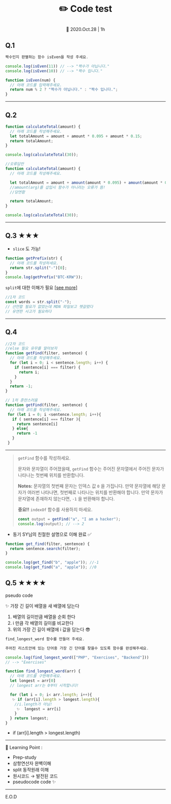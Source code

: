 # <p align="center"> ✏️ Code test

<p align="center"> 📆 2020.Oct.28 | 1h<br>

## Q.1

```jsx
짝수인지 판별하는 함수 isEven을 작성 주세요.

console.log(isEven(11)) // --> "짝수가 아닙니다."
console.log(isEven(10)) // --> "짝수 입니다."
```

```jsx
function isEven(num) {
  // 아래 코드를 입력해주세요.
  return num % 2 ? "짝수가 아닙니다." : "짝수 입니다.";
}
```

<hr>

## Q.2

```jsx
function calculateTotal(amount) {
  // 아래 코드를 작성해주세요.
  let totalAmount = amount + amount * 0.095 + amount * 0.15;
  return totalAmount;
}

console.log(calculateTotal(30));
```

```jsx
//오류답안
function calculateTotal(amount) {
  // 아래 코드를 작성해주세요.

  let totalAmount = amount + amount(amount * 0.095) + amount(amount * 0.15);
  //amount(arg)를 삽입시 함수가 아니라는 오류가 뜸!
  //당연함

  return totalAmount;
}

console.log(calculateTotal(30));
```

<hr>

## Q.3 ★★★

- `slice` 도 가능!

```jsx
function getPrefix(str) {
  // 아래 코드를 작성하세요.
  return str.split("-")[0];
}
console.log(getPrefix("BTC-KRW"));
```

`split`에 대한 이해가 필요 [[see more]](https://developer.mozilla.org/ko/docs/Web/JavaScript/Reference/Global_Objects/String/split)

```jsx
//1차 코드
const words = str.split("-");
// 선언할 필요가 없었는데 MDN 파일보고 헷갈렸다
// 유연한 사고가 필요하다
```

<hr>

## Q.4

```jsx
//2차 코드
//else 필요 유무를 알아보자
function getFind(filter, sentence) {
  // 아래 코드를 작성해주세요.
  for (let i = 0; i < sentence.length; i++) {
    if (sentence[i] === filter) {
      return i;
    }
  }
  return -1;
}
```

```jsx
// 1차 혼란스러움
function getFind(filter, sentence) {
  // 아래 코드를 작성해주세요.
 for (let i = 0; i <sentence.length; i++){
   if ( sentence[i] === filter ){
     return sentence[i]
   } else{
     return -1
   }
 }
```

<hr>

> `getFind` 함수를 작성하세요.
>
> 문자와 문자열이 주어졌을때, `getFind` 함수는 주어진 문자열에서 주어진 문자가 나타나는 첫번째 위치를 반환합니다.
>
> **Notes:** 문자열의 첫번째 문자는 인덱스 값 `0` 을 가집니다. 만약 문자열에 해당 문자가 여러번 나타나면, 첫번째로 나타나는 위치를 반환해야 합니다. 만약 문자가 문자열에 존재하지 않는다면, `-1` 을 반환해야 합니다.
>
> **중요!!** `indexOf` 함수를 사용하지 마세요.
>
> ```jsx
> const output = getFind("a", "I am a hacker");
> console.log(output); // --> 2
> ```

- 동기 SY님의 친절한 설명으로 이해 완료 ✅

```jsx
function get_find(filter, sentence) {
  return sentence.search(filter);
}

console.log(get_find("b", "apple")); //-1
console.log(get_find("a", "apple")); //0
```

## Q.5 ★★★★

pseudo code

✨ 가장 긴 길이 배열을 새 배열에 담는다

1.  배열의 길이만큼 배열을 순회 한다
2.  i 만큼 각 배열의 길이를 비교한다
3.  위의 가장 긴 길이 배열에 i 값을 담는다 😎

```jsx
find_longest_word 함수를 만들어 주세요.

주어진 리스트안에 있는 단어중 가장 긴 단어를 찾을수 있도록 함수를 완성해주세요.

console.log(find_longest_word(["PHP", "Exercises", "Backend"]))
// --> "Exercises"
```

```jsx
function find_longest_word(arr) {
  // 아래 코드를 구현해주세요.
  let longest = arr[0]
  // longest arr는 0부터 시작합니다!

  for (let i = 0; i< arr.length; i++){
   ✨ if (arr[i].length > longest.length){
    //i.length가 아님!
	 ✨	longest = arr[i]
    }
  } return longest;
}
```

- if (arr[i].length > longest.length)

<hr>

🌳 Learning Point :

- Prep-study
- 삼항연산자 완벽이해
- split 동작원래 이해
- 원시코드 → 발전된 코드
- pseudocode code ✨

<hr>
E.O.D
